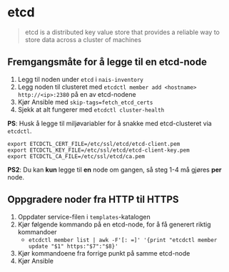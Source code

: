 etcd
====

> etcd is a distributed key value store that provides a reliable way to store data across a cluster of machines


## Fremgangsmåte for å legge til en etcd-node

1. Legg til noden under `etcd` i `nais-inventory`
2. Legg noden til clusteret med `etcdctl member add <hostname> http://<ip>:2380` på en av etcd-nodene
3. Kjør Ansible med `skip-tags=fetch_etcd_certs`
4. Sjekk at alt fungerer med `etcdctl cluster-health`


**PS**: Husk å legge til miljøvariabler for å snakke med etcd-clusteret via `etcdctl`.

```
export ETCDCTL_CERT_FILE=/etc/ssl/etcd/etcd-client.pem
export ETCDCTL_KEY_FILE=/etc/ssl/etcd/etcd-client-key.pem
export ETCDCTL_CA_FILE=/etc/ssl/etcd/ca.pem
```

**PS2**: Du kan **kun** legge til **en** node om gangen, så steg 1-4 må gjøres **per** node.


## Oppgradere noder fra HTTP til HTTPS

1. Oppdater service-filen i `templates`-katalogen
2. Kjør følgende kommando på en etcd-node, for å få generert riktig kommandoer
   * `etcdctl member list | awk -F'[: =]' '{print "etcdctl member update "$1" https:"$7":"$8}'`
3. Kjør kommandoene fra forrige punkt på samme etcd-node
4. Kjør Ansible
